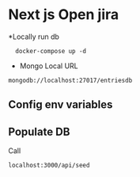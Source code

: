 # Next js Open jira

\*Locally run db

```
  docker-compose up -d
```

- Mongo Local URL

```
mongodb://localhost:27017/entriesdb
```

## Config env variables

## Populate DB

Call

```
localhost:3000/api/seed
```
